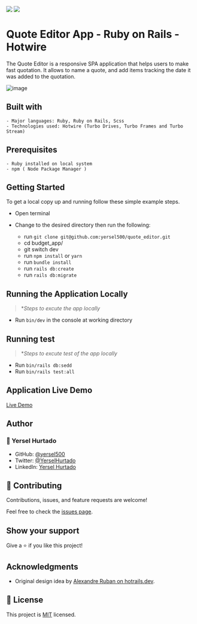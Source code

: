 ![](https://img.shields.io/badge/Microverse-blueviolet) ![](https://img.shields.io/badge/YERSEL-HURTADO-success)

# Quote Editor App - Ruby on Rails - Hotwire

The Quote Editor is a responsive SPA application that helps users to make fast quotation. It allows to name a quote, and add items tracking the date it was added to the quotation.

![image](https://img001.prntscr.com/file/img001/bzucHQ5_RdCVAM5WhCXNMA.png)

## Built with

    - Major languages: Ruby, Ruby on Rails, Scss
    - Technologies used: Hotwire (Turbo Drives, Turbo Frames and Turbo Stream)

## Prerequisites

    - Ruby installed on local system
    - npm ( Node Package Manager )

## Getting Started

To get a local copy up and running follow these simple example steps.

- Open terminal
- Change to the desired directory then run the following:

  - run `git clone git@github.com:yersel500/quote_editor.git`
  - cd budget_app/
  - git switch dev
  - run `npm install` or `yarn`
  - run `bundle install`
  - run `rails db:create`
  - run `rails db:migrate`

## Running the Application Locally

> \*_Steps to excute the app locally_

- Run `bin/dev` in the console at working directory

## Running test

> \*_Steps to excute test of the app locally_

- Run `bin/rails db:sedd`
- Run `bin/rails test:all`

## Application Live Demo

[Live Demo](https://morning-star-3738.fly.dev/)

## Author

### 👤 Yersel Hurtado

- GitHub: [@yersel500](https://github.com/yersel500/)
- Twitter: [@YerselHurtado](https://twitter.com/YerselHurtado)
- LinkedIn: [Yersel Hurtado](https://www.linkedin.com/in/yersel-hurtado/)

## 🤝 Contributing

Contributions, issues, and feature requests are welcome!

Feel free to check the [issues page](https://github.com/yersel500/budget_app/issues).

## Show your support

Give a ⭐️ if you like this project!

## Acknowledgments

- Original design idea by [Alexandre Ruban on hotrails.dev](https://www.hotrails.dev/).

## 📝 License

This project is [MIT](./MIT.md) licensed.

